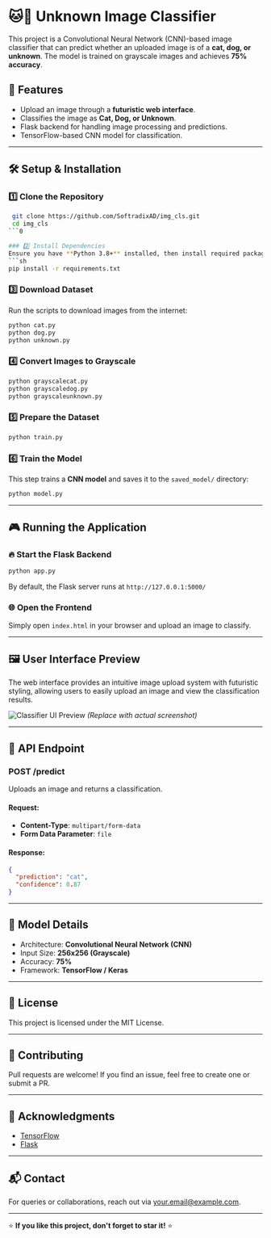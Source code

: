 # 🐱🐶 Unknown Image Classifier

This project is a Convolutional Neural Network (CNN)-based image classifier that can predict whether an uploaded image is of a **cat, dog, or unknown**. The model is trained on grayscale images and achieves **75% accuracy**.

## 🚀 Features
- Upload an image through a **futuristic web interface**.
- Classifies the image as **Cat, Dog, or Unknown**.
- Flask backend for handling image processing and predictions.
- TensorFlow-based CNN model for classification.

---

## 🛠 Setup & Installation

### 1️⃣ Clone the Repository
```sh
 git clone https://github.com/SoftradixAD/img_cls.git
 cd img_cls
```0

### 2️⃣ Install Dependencies
Ensure you have **Python 3.8+** installed, then install required packages:
```sh
pip install -r requirements.txt
```

### 3️⃣ Download Dataset
Run the scripts to download images from the internet:
```sh
python cat.py
python dog.py
python unknown.py
```

### 4️⃣ Convert Images to Grayscale
```sh
python grayscalecat.py
python grayscaledog.py
python grayscaleunknown.py
```

### 5️⃣ Prepare the Dataset
```sh
python train.py
```

### 6️⃣ Train the Model
This step trains a **CNN model** and saves it to the `saved_model/` directory:
```sh
python model.py
```

---

## 🎮 Running the Application

### 🔥 Start the Flask Backend
```sh
python app.py
```
By default, the Flask server runs at `http://127.0.0.1:5000/`

### 🌐 Open the Frontend
Simply open `index.html` in your browser and upload an image to classify.

---

## 🖼️ User Interface Preview
The web interface provides an intuitive image upload system with futuristic styling, allowing users to easily upload an image and view the classification results.

![Classifier UI Preview](assets/ui_preview.png) *(Replace with actual screenshot)*

---

## 📌 API Endpoint
### **POST /predict**
Uploads an image and returns a classification.
#### **Request**:
- **Content-Type**: `multipart/form-data`
- **Form Data Parameter**: `file`

#### **Response**:
```json
{
  "prediction": "cat",
  "confidence": 0.87
}
```

---

## 🤖 Model Details
- Architecture: **Convolutional Neural Network (CNN)**
- Input Size: **256x256 (Grayscale)**
- Accuracy: **75%**
- Framework: **TensorFlow / Keras**

---

## 📜 License
This project is licensed under the MIT License.

---

## 🤝 Contributing
Pull requests are welcome! If you find an issue, feel free to create one or submit a PR.

---

## 🌟 Acknowledgments
- [TensorFlow](https://www.tensorflow.org/)
- [Flask](https://flask.palletsprojects.com/)

---

## 📬 Contact
For queries or collaborations, reach out via [your.email@example.com](mailto:your.email@example.com).

---

⭐ **If you like this project, don't forget to star it!** ⭐

